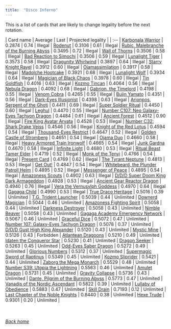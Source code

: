 ```yaml
---
title:  "Disco Inferno"
---
```


This is a list of cards that are likely to change legality before the next rotation.

| Card name | Average | Last | Projected legality |
| :-- |
[Karbonala Warrior](https://db.ygoprodeck.com/card/?search=Karbonala%20Warrior) | 0.2874 | 0.74 | Illegal |
[Rodenut](https://db.ygoprodeck.com/card/?search=Rodenut) | 0.3106 | 0.61 | Illegal |
[Rubic, Malebranche of the Burning Abyss](https://db.ygoprodeck.com/card/?search=Rubic,%20Malebranche%20of%20the%20Burning%20Abyss) | 0.3495 | 0.72 | Illegal |
[Wall of Thorns](https://db.ygoprodeck.com/card/?search=Wall%20of%20Thorns) | 0.3506 | 0.58 | Illegal |
[Bad Reaction to Simochi](https://db.ygoprodeck.com/card/?search=Bad%20Reaction%20to%20Simochi) | 0.3506 | 0.59 | Illegal |
[Lunalight Tiger](https://db.ygoprodeck.com/card/?search=Lunalight%20Tiger) | 0.3573 | 0.58 | Illegal |
[Dragunity Whirlwind](https://db.ygoprodeck.com/card/?search=Dragunity%20Whirlwind) | 0.3897 | 0.64 | Illegal |
[Starry Knight Rayel](https://db.ygoprodeck.com/card/?search=Starry%20Knight%20Rayel) | 0.3912 | 0.60 | Illegal |
[Ojamassimilation](https://db.ygoprodeck.com/card/?search=Ojamassimilation) | 0.3917 | 0.58 | Illegal |
[Madolche Hootcake](https://db.ygoprodeck.com/card/?search=Madolche%20Hootcake) | 0.3921 | 0.68 | Illegal |
[Lunalight Wolf](https://db.ygoprodeck.com/card/?search=Lunalight%20Wolf) | 0.3934 | 0.64 | Illegal |
[Magician of Black Chaos](https://db.ygoprodeck.com/card/?search=Magician%20of%20Black%20Chaos) | 0.3978 | 0.60 | Illegal |
[Tin Goldfish](https://db.ygoprodeck.com/card/?search=Tin%20Goldfish) | 0.4016 | 0.63 | Illegal |
[Kozmo Tincan](https://db.ygoprodeck.com/card/?search=Kozmo%20Tincan) | 0.4064 | 0.56 | Illegal |
[Nebula Dragon](https://db.ygoprodeck.com/card/?search=Nebula%20Dragon) | 0.4092 | 0.68 | Illegal |
[Gabrion, the Timelord](https://db.ygoprodeck.com/card/?search=Gabrion,%20the%20Timelord) | 0.4198 | 0.55 | Illegal |
[Venom Cobra](https://db.ygoprodeck.com/card/?search=Venom%20Cobra) | 0.4265 | 0.55 | Illegal |
[Bujin Yamato](https://db.ygoprodeck.com/card/?search=Bujin%20Yamato) | 0.4351 | 0.56 | Illegal |
[Dark-Eyes Illusionist](https://db.ygoprodeck.com/card/?search=Dark-Eyes%20Illusionist) | 0.4398 | 0.63 | Illegal |
[Arionpos, Serpent of the Ghoti](https://db.ygoprodeck.com/card/?search=Arionpos,%20Serpent%20of%20the%20Ghoti) | 0.4411 | 0.69 | Illegal |
[Super Soldier Ritual](https://db.ygoprodeck.com/card/?search=Super%20Soldier%20Ritual) | 0.4450 | 0.60 | Illegal |
[Leghul](https://db.ygoprodeck.com/card/?search=Leghul) | 0.4470 | 0.55 | Illegal |
[Number C107: Neo Galaxy-Eyes Tachyon Dragon](https://db.ygoprodeck.com/card/?search=Number%20C107:%20Neo%20Galaxy-Eyes%20Tachyon%20Dragon) | 0.4484 | 0.61 | Illegal |
[Ancient Forest](https://db.ygoprodeck.com/card/?search=Ancient%20Forest) | 0.4512 | 0.90 | Illegal |
[Fire King Avatar Arvata](https://db.ygoprodeck.com/card/?search=Fire%20King%20Avatar%20Arvata) | 0.4528 | 0.53 | Illegal |
[Number C32: Shark Drake Veiss](https://db.ygoprodeck.com/card/?search=Number%20C32:%20Shark%20Drake%20Veiss) | 0.4546 | 0.56 | Illegal |
[Knight of the Red Lotus](https://db.ygoprodeck.com/card/?search=Knight%20of%20the%20Red%20Lotus) | 0.4594 | 0.54 | Illegal |
[Thousand-Eyes Restrict](https://db.ygoprodeck.com/card/?search=Thousand-Eyes%20Restrict) | 0.4647 | 0.52 | Illegal |
[Golden Castle of Stromberg](https://db.ygoprodeck.com/card/?search=Golden%20Castle%20of%20Stromberg) | 0.4651 | 0.54 | Illegal |
[Ojama Duo](https://db.ygoprodeck.com/card/?search=Ojama%20Duo) | 0.4660 | 0.58 | Illegal |
[Heavy Armored Train Ironwolf](https://db.ygoprodeck.com/card/?search=Heavy%20Armored%20Train%20Ironwolf) | 0.4665 | 0.54 | Illegal |
[Junk Gardna](https://db.ygoprodeck.com/card/?search=Junk%20Gardna) | 0.4670 | 0.58 | Illegal |
[Infinite Light](https://db.ygoprodeck.com/card/?search=Infinite%20Light) | 0.4680 | 0.53 | Illegal |
[Ritual Beast Tamer Elder](https://db.ygoprodeck.com/card/?search=Ritual%20Beast%20Tamer%20Elder) | 0.4719 | 0.52 | Illegal |
[Monk of the Tenyi](https://db.ygoprodeck.com/card/?search=Monk%20of%20the%20Tenyi) | 0.4766 | 0.54 | Illegal |
[Present Card](https://db.ygoprodeck.com/card/?search=Present%20Card) | 0.4769 | 0.62 | Illegal |
[The Tyrant Neptune](https://db.ygoprodeck.com/card/?search=The%20Tyrant%20Neptune) | 0.4813 | 0.53 | Illegal |
[Get Out!](https://db.ygoprodeck.com/card/?search=Get%20Out!) | 0.4847 | 0.54 | Illegal |
[Whitebeard, the Plunder Patroll Helm](https://db.ygoprodeck.com/card/?search=Whitebeard,%20the%20Plunder%20Patroll%20Helm) | 0.4895 | 0.52 | Illegal |
[Messenger of Peace](https://db.ygoprodeck.com/card/?search=Messenger%20of%20Peace) | 0.4895 | 0.54 | Illegal |
[Amazoness Scouts](https://db.ygoprodeck.com/card/?search=Amazoness%20Scouts) | 0.4902 | 0.63 | Illegal |
[D/D/D Super Doom King Dark Armageddon](https://db.ygoprodeck.com/card/?search=D/D/D%20Super%20Doom%20King%20Dark%20Armageddon) | 0.4928 | 0.53 | Illegal |
[Ancient Gear Reactor Dragon](https://db.ygoprodeck.com/card/?search=Ancient%20Gear%20Reactor%20Dragon) | 0.4940 | 0.76 | Illegal |
[Vera the Vernusylph Goddess](https://db.ygoprodeck.com/card/?search=Vera%20the%20Vernusylph%20Goddess) | 0.4970 | 0.64 | Illegal |
[Gagaga Child](https://db.ygoprodeck.com/card/?search=Gagaga%20Child) | 0.4990 | 0.53 | Illegal |
[True Draco Heritage](https://db.ygoprodeck.com/card/?search=True%20Draco%20Heritage) | 0.5016 | 0.39 | Unlimited |
[T.G. Trident Launcher](https://db.ygoprodeck.com/card/?search=T.G.%20Trident%20Launcher) | 0.5039 | 0.44 | Unlimited |
[Downerd Magician](https://db.ygoprodeck.com/card/?search=Downerd%20Magician) | 0.5044 | 0.46 | Unlimited |
[Amazoness Fighting Spirit](https://db.ygoprodeck.com/card/?search=Amazoness%20Fighting%20Spirit) | 0.5058 | 0.44 | Unlimited |
[Darkness Destroyer](https://db.ygoprodeck.com/card/?search=Darkness%20Destroyer) | 0.5058 | 0.43 | Unlimited |
[Nimble Beaver](https://db.ygoprodeck.com/card/?search=Nimble%20Beaver) | 0.5058 | 0.43 | Unlimited |
[Gagaga Academy Emergency Network](https://db.ygoprodeck.com/card/?search=Gagaga%20Academy%20Emergency%20Network) | 0.5067 | 0.46 | Unlimited |
[Graceful Dice](https://db.ygoprodeck.com/card/?search=Graceful%20Dice) | 0.5072 | 0.47 | Unlimited |
[Number 107: Galaxy-Eyes Tachyon Dragon](https://db.ygoprodeck.com/card/?search=Number%20107:%20Galaxy-Eyes%20Tachyon%20Dragon) | 0.5078 | 0.37 | Unlimited |
[D/D/D Gust High King Alexander](https://db.ygoprodeck.com/card/?search=D/D/D%20Gust%20High%20King%20Alexander) | 0.5120 | 0.43 | Unlimited |
[Mystic Mine](https://db.ygoprodeck.com/card/?search=Mystic%20Mine) | 0.5126 | 0.43 | Forbidden |
[Atlantean Dragoons](https://db.ygoprodeck.com/card/?search=Atlantean%20Dragoons) | 0.5210 | 0.49 | Unlimited |
[Idaten the Conqueror Star](https://db.ygoprodeck.com/card/?search=Idaten%20the%20Conqueror%20Star) | 0.5230 | 0.41 | Unlimited |
[Dragon Seeker](https://db.ygoprodeck.com/card/?search=Dragon%20Seeker) | 0.5263 | 0.45 | Unlimited |
[Odd-Eyes Saber Dragon](https://db.ygoprodeck.com/card/?search=Odd-Eyes%20Saber%20Dragon) | 0.5272 | 0.49 | Unlimited |
[Glorious Numbers](https://db.ygoprodeck.com/card/?search=Glorious%20Numbers) | 0.5312 | 0.37 | Unlimited |
[Supermagic Sword of Raptinus](https://db.ygoprodeck.com/card/?search=Supermagic%20Sword%20of%20Raptinus) | 0.5349 | 0.45 | Unlimited |
[Kozmo Sliprider](https://db.ygoprodeck.com/card/?search=Kozmo%20Sliprider) | 0.5421 | 0.44 | Unlimited |
[Zaborg the Mega Monarch](https://db.ygoprodeck.com/card/?search=Zaborg%20the%20Mega%20Monarch) | 0.5529 | 0.48 | Unlimited |
[Number S39: Utopia the Lightning](https://db.ygoprodeck.com/card/?search=Number%20S39:%20Utopia%20the%20Lightning) | 0.5563 | 0.46 | Unlimited |
[Amulet Dragon](https://db.ygoprodeck.com/card/?search=Amulet%20Dragon) | 0.5731 | 0.45 | Unlimited |
[Gravity Collapse](https://db.ygoprodeck.com/card/?search=Gravity%20Collapse) | 0.5736 | 0.43 | Unlimited |
[Dante, Pilgrim of the Burning Abyss](https://db.ygoprodeck.com/card/?search=Dante,%20Pilgrim%20of%20the%20Burning%20Abyss) | 0.5773 | 0.47 | Unlimited |
[Vanadis of the Nordic Ascendant](https://db.ygoprodeck.com/card/?search=Vanadis%20of%20the%20Nordic%20Ascendant) | 0.5822 | 0.39 | Unlimited |
[Lullaby of Obedience](https://db.ygoprodeck.com/card/?search=Lullaby%20of%20Obedience) | 0.5883 | 0.47 | Unlimited |
[Skill Drain](https://db.ygoprodeck.com/card/?search=Skill%20Drain) | 0.7193 | 0.12 | Unlimited |
[Last Chapter of the Noble Knights](https://db.ygoprodeck.com/card/?search=Last%20Chapter%20of%20the%20Noble%20Knights) | 0.8440 | 0.38 | Unlimited |
[Hexe Trude](https://db.ygoprodeck.com/card/?search=Hexe%20Trude) | 0.9301 | 0.20 | Unlimited |

<br>

###### [Back home](index)